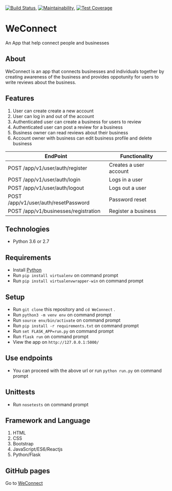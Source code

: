 [![Build Status](https://travis-ci.org/Ogollah/WeConnect.svg?branch=develop)](https://travis-ci.org/Ogollah/WeConnect), [![Maintainability](https://api.codeclimate.com/v1/badges/d26d3f22320cf60e59ce/maintainability)](https://codeclimate.com/github/Ogollah/WeConnect/maintainability), [![Test Coverage](https://api.codeclimate.com/v1/badges/d26d3f22320cf60e59ce/test_coverage)](https://codeclimate.com/github/Ogollah/WeConnect/test_coverage)
# WeConnect
An App that help connect people and businesses

## About

WeConnect is an app that connects businesses and individuals together by creating awareness of the business and provides oppotunity for users to write reviews about the business.

## Features

  1. User can create create a new account
  2. User can log in and out of the account
  3. Authenticated user can create a business for users to review
  4. Authenticated user can post a review for a business
  5. Business owner can read reviews about their business
  6. Account owner with business can edit business profile and delete business

  | EndPoint                                             | Functionality                                    |
| ---------------------------------------------------- | ------------------------------------------------ |
| POST   /app/v1/user/auth/register                   | Creates a user account                          |
| POST   /app/v1/user/auth/login                       | Logs in a user                                 |
| POST   /app/v1/user/auth/logout                      | Logs out a user                                |
| POST   /app/v1/user/auth/resetPassword              | Password reset                                 |
| POST   /app/v1/businesses/registration                       | Register a business                            |

## Technologies

* Python 3.6 or 2.7

## Requirements

* Install [Python](https://www.python.org/downloads/)
* Run `pip install virtualenv` on command prompt
* Run `pip install virtualenvwrapper-win` on command prompt

## Setup

* Run `git clone` this repository and `cd WeConnect` .
* Run `python3 -m venv env` on command prompt
* Run `source env/bin/activate` on command prompt
* Run `pip install -r requirements.txt` on command prompt
* Run `set FLASK_APP=run.py` on command prompt
* Run `flask run` on command prompt
* View the app on `http://127.0.0.1:5000/`

## Use endpoints

* You can proceed with the above url or run `python run.py` on command prompt

## Unittests

* Run `nosetests` on command prompt

## Framework and Language

 1. HTML
 2. CSS
 3. Bootstrap
 4. JavaScript/ES6/Reactjs
 5. Python/Flask

## GitHub pages

Go to [WeConnect](https://ogollah.github.io/WeConnect/)